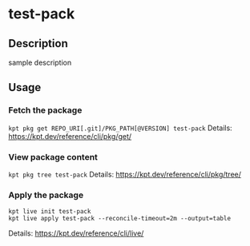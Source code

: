 # test-pack

## Description
sample description

## Usage

### Fetch the package
`kpt pkg get REPO_URI[.git]/PKG_PATH[@VERSION] test-pack`
Details: https://kpt.dev/reference/cli/pkg/get/

### View package content
`kpt pkg tree test-pack`
Details: https://kpt.dev/reference/cli/pkg/tree/

### Apply the package
```
kpt live init test-pack
kpt live apply test-pack --reconcile-timeout=2m --output=table
```
Details: https://kpt.dev/reference/cli/live/
